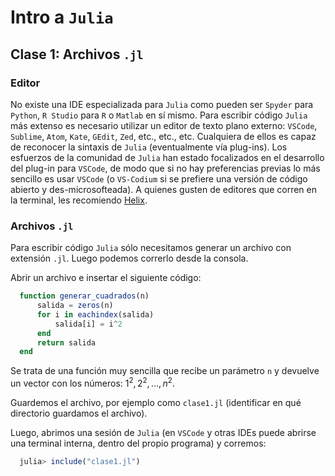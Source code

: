# Intro a `Julia`

## Clase 1: Archivos `.jl`

### Editor

No existe una IDE especializada para `Julia` como pueden ser `Spyder` para `Python`, `R Studio` para `R` o `Matlab` en sí mismo. Para escribir código `Julia` más extenso es necesario utilizar un editor de texto plano externo: `VSCode`, `Sublime`, `Atom`, `Kate`, `GEdit`, `Zed`, etc., etc., etc. Cualquiera de ellos es capaz de reconocer la sintaxis de `Julia` (eventualmente vía plug-ins). Los esfuerzos de la comunidad de `Julia` han estado focalizados en el desarrollo del plug-in para `VSCode`, de modo que si no hay preferencias previas lo más sencillo es usar `VSCode` (o `VS-Codium` si se prefiere una versión de código abierto y des-microsofteada). A quienes gusten de editores que corren en la terminal, les recomiendo [Helix](https://helix-editor.com/). 

### Archivos `.jl`

Para escribir código `Julia` sólo necesitamos generar un archivo con extensión `.jl`. Luego podemos correrlo desde la consola. 

Abrir un archivo e insertar el siguiente código: 

```julia
  function generar_cuadrados(n)
      salida = zeros(n)
      for i in eachindex(salida)
          salida[i] = i^2
      end
      return salida  
  end 
```

Se trata de una función muy sencilla que recibe un parámetro `n` y devuelve un vector con los números: $1^2, 2^2, \dots, n^2$. 

Guardemos el archivo, por ejemplo como `clase1.jl` (identificar en qué directorio guardamos el archivo). 

Luego, abrimos una sesión de `Julia` (en `VSCode` y otras IDEs puede abrirse una terminal interna, dentro del propio programa) y corremos: 

```julia
  julia> include("clase1.jl")
```




